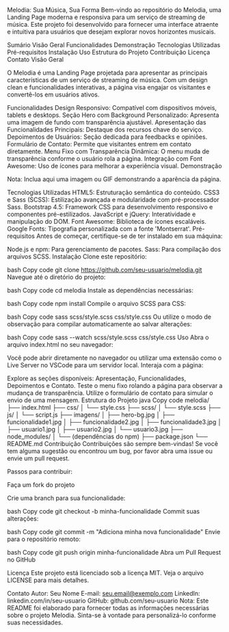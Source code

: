 Melodia: Sua Música, Sua Forma
Bem-vindo ao repositório do Melodia, uma Landing Page moderna e responsiva para um serviço de streaming de música. Este projeto foi desenvolvido para fornecer uma interface atraente e intuitiva para usuários que desejam explorar novos horizontes musicais.

Sumário
Visão Geral
Funcionalidades
Demonstração
Tecnologias Utilizadas
Pré-requisitos
Instalação
Uso
Estrutura do Projeto
Contribuição
Licença
Contato
Visão Geral


O Melodia é uma Landing Page projetada para apresentar as principais características de um serviço de streaming de música. Com um design clean e funcionalidades interativas, a página visa engajar os visitantes e convertê-los em usuários ativos.

Funcionalidades
Design Responsivo: Compatível com dispositivos móveis, tablets e desktops.
Seção Hero com Background Personalizado: Apresenta uma imagem de fundo com transparência ajustável.
Apresentação das Funcionalidades Principais: Destaque dos recursos chave do serviço.
Depoimentos de Usuários: Seção dedicada para feedbacks e opiniões.
Formulário de Contato: Permite que visitantes entrem em contato diretamente.
Menu Fixo com Transparência Dinâmica: O menu muda de transparência conforme o usuário rola a página.
Integração com Font Awesome: Uso de ícones para melhorar a experiência visual.
Demonstração

Nota: Inclua aqui uma imagem ou GIF demonstrando a aparência da página.

Tecnologias Utilizadas
HTML5: Estruturação semântica do conteúdo.
CSS3 e Sass (SCSS): Estilização avançada e modularidade com pré-processador Sass.
Bootstrap 4.5: Framework CSS para desenvolvimento responsivo e componentes pré-estilizados.
JavaScript e jQuery: Interatividade e manipulação do DOM.
Font Awesome: Biblioteca de ícones escaláveis.
Google Fonts: Tipografia personalizada com a fonte 'Montserrat'.
Pré-requisitos
Antes de começar, certifique-se de ter instalado em sua máquina:

Node.js e npm: Para gerenciamento de pacotes.
Sass: Para compilação dos arquivos SCSS.
Instalação
Clone este repositório:

bash
Copy code
git clone https://github.com/seu-usuario/melodia.git
Navegue até o diretório do projeto:

bash
Copy code
cd melodia
Instale as dependências necessárias:

bash
Copy code
npm install
Compile o arquivo SCSS para CSS:

bash
Copy code
sass scss/style.scss css/style.css
Ou utilize o modo de observação para compilar automaticamente ao salvar alterações:

bash
Copy code
sass --watch scss/style.scss css/style.css
Uso
Abra o arquivo index.html no seu navegador:

Você pode abrir diretamente no navegador ou utilizar uma extensão como o Live Server no VSCode para um servidor local.
Interaja com a página:

Explore as seções disponíveis: Apresentação, Funcionalidades, Depoimentos e Contato.
Teste o menu fixo rolando a página para observar a mudança de transparência.
Utilize o formulário de contato para simular o envio de uma mensagem.
Estrutura do Projeto
java
Copy code
melodia/
├── index.html
├── css/
│   └── style.css
├── scss/
│   └── style.scss
├── js/
│   └── script.js
├── imagens/
│   ├── hero-bg.jpg
│   ├── funcionalidade1.jpg
│   ├── funcionalidade2.jpg
│   ├── funcionalidade3.jpg
│   ├── usuario1.jpg
│   ├── usuario2.jpg
│   └── usuario3.jpg
├── node_modules/
│   └── (dependências do npm)
├── package.json
└── README.md
Contribuição
Contribuições são sempre bem-vindas! Se você tem alguma sugestão ou encontrou um bug, por favor abra uma issue ou envie um pull request.

Passos para contribuir:

Faça um fork do projeto

Crie uma branch para sua funcionalidade:

bash
Copy code
git checkout -b minha-funcionalidade
Commit suas alterações:

bash
Copy code
git commit -m "Adiciona minha nova funcionalidade"
Envie para o repositório remoto:

bash
Copy code
git push origin minha-funcionalidade
Abra um Pull Request no GitHub

Licença
Este projeto está licenciado sob a licença MIT. Veja o arquivo LICENSE para mais detalhes.

Contato
Autor: Seu Nome
E-mail: seu.email@exemplo.com
LinkedIn: linkedin.com/in/seu-usuario
GitHub: github.com/seu-usuario
Nota: Este README foi elaborado para fornecer todas as informações necessárias sobre o projeto Melodia. Sinta-se à vontade para personalizá-lo conforme suas necessidades.